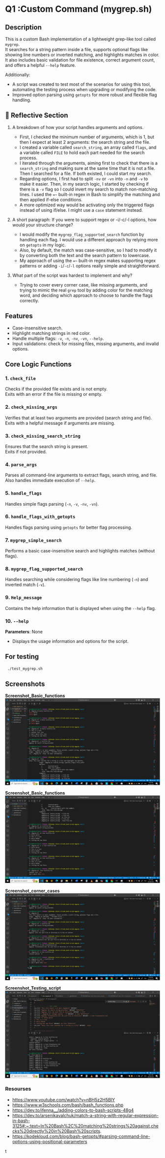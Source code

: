 # Q1 :Custom Command (mygrep.sh)
## Description
This is a custom Bash implementation of a lightweight grep-like tool called `mygrep`.  
It searches for a string pattern inside a file, supports optional flags like showing line numbers or inverted matching, and highlights matches in color.  
It also includes basic validation for file existence, correct argument count, and offers a helpful `--help` feature.

Additionally:
- A script was created to test most of the scenarios for using this tool, automating the testing process when upgrading or modifying the code.
- Improved option parsing using `getopts` for more robust and flexible flag handling.

## 🧠 Reflective Section
1.  A breakdown of how your script handles arguments and options.
    - First, I checked the minimum number of arguments, which is 1, but then I expect at least 2 arguments: the search string and the file.
    - I created a variable called `search_string`, an array called `flags`, and a variable called `FILE` to hold each part needed for the search process.
    - I iterated through the arguments, aiming first to check that there is a `search_string` and making sure at the same time that it is not a file. Then I searched for a file. If both existed, I could start my search.
    - Regarding options, I first had to split `-nv` or `-vn` into `-n` and `-v` to make it easier. Then, in my search logic, I started by checking if there is a `-v` flag so I could invert my search to match non-matching lines. I used the `=~` built-in regex in Bash to simplify the matching and then applied if-else conditions.
    - A more optimized way would be activating only the triggered flags instead of using if/else. I might use a `case` statement instead.



2. A short paragraph: If you were to support regex or -i/-c/-l options, how would your structure change?
    - I would modify the `mygrep_flag_supported_search` function by handling each flag. I would use a different approach by relying more on `getopts` in my logic.
    - Also, by default, the match was case-sensitive, so I had to modify it by converting both the text and the search pattern to lowercase.
    - My approach of using the `=~` built-in regex makes supporting regex patterns or adding `-i`/`-c`/`-l` options really simple and straightforward.


3. What part of the script was hardest to implement and why?
    - Trying to cover every corner case, like missing arguments, and trying to mimic the real `grep` tool by adding color for the matching word, and deciding which approach to choose to handle the flags correctly.

## Features
- Case-insensitive search.
- Highlight matching strings in red color.
- Handle multiple flags: `-v`, `-n`, `-nv`, `-vn`, `--help`.
- Input validations: check for missing files, missing arguments, and invalid options.

## Core Logic Functions
### 1. `check_file`
Checks if the provided file exists and is not empty.  
Exits with an error if the file is missing or empty.

### 2. `check_missing_args`
Verifies that at least two arguments are provided (search string and file).  
Exits with a helpful message if arguments are missing.

### 3. `check_missing_search_string`
Ensures that the search string is present.  
Exits if not provided.

### 4. `parse_args`
Parses all command-line arguments to extract flags, search string, and file.  
Also handles immediate execution of `--help`.

### 5. `handle_flags`
Handles simple flags parsing (`-n`, `-v`, `-nv`, `-vn`).

### 6. `handle_flags_with_getopts`
Handles flags parsing using `getopts` for better flag processing.

### 7. `mygrep_simple_search`
Performs a basic case-insensitive search and highlights matches (without flags).

### 8. `mygrep_flag_supported_search`
Handles searching while considering flags like line numbering (`-n`) and inverted match (`-v`).

### 9. `Help_message`
Contains the help information that is displayed when using the `--help` flag.

### 10. `--help`
**Parameters**: None  
- Displays the usage information and options for the script.

## For testing
``` bash
 ./test_mygrep.sh
``` 

## Screenshots
 **Screenshot_Basic_functions** 
![Screenshot_Basic_functions](../Images/task1_1.PNG)

 **Screenshot_Basic_functions** 
![Screenshot_Basic_functions](../Images/task1_2.PNG)

 **Screenshot_corner_cases** 
![Screenshot_corner_cases](../Images/task1_3.PNG)

 **Screenshot_Testing_script** 
![TScreenshot_corner_cases](../Images/task1_4.PNG)

<!-- 
### Task needed to be covered:
- 1 Create initial version of the script as a beginning to do the simplest funcition like `find the first match` from String or file
- 1 Update the script to `print the matching lines` from a text file 
- 1 Enhancing visablity by adding `different color for the matching` words in the lines 
- Enable `Case sensitive` in my script
- Hard Coded option: Adding the functionality of `Showing line numbers` for each match 
- Hard Coded option: `Invert the match` (print lines that do not match)
- Implement `Flag arguments`
- Brain storming for corner cases
- Implement error handling for corner cases
- Optimize the Flags by `parsing using getopts`
- Add the tool to the `/bin`
- Finish `Readme Guide` for the tool

---
### notes
use for =~
use <, cat, IFS for reading file 
use -e, -f, -s for validate file exixts
 -->


### Resourses
- https://www.youtube.com/watch?v=nBH5z2H5BIY
- https://www.w3schools.com/bash/bash_functions.php
- https://dev.to/ifenna__/adding-colors-to-bash-scripts-48g4
- https://dev.to/arsenikavalchuk/match-a-string-with-regular-expression-in-bash-3125#:~:text=In%20Bash%2C%20matching%20strings%20against,checks%20directly%20in%20Bash%20scripts.
- https://kodekloud.com/blog/bash-getopts/#parsing-command-line-options-using-positional-parameters




t